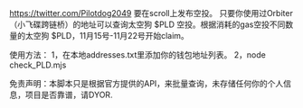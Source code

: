 https://twitter.com/Pilotdog2049 要在scroll上发布空投。
只要你使用过Orbiter（小飞碟跨链桥）的地址可以查询太空狗 $PLD 空投。根据消耗的gas空投不同数量的太空狗 $PLD，11月15号-11月22号开始claim。

使用方法：
1，在本地addresses.txt里添加你的钱包地址列表。
2，node check_PLD.mjs

免责声明：本脚本只是根据官方提供的API，来批量查询，未存储任何你的个人信息，项目是否靠谱，请DYOR.
